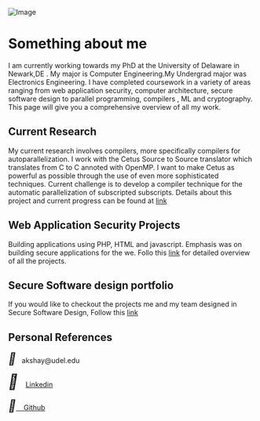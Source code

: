  
 ![Image](https://user-images.githubusercontent.com/31522126/73979783-d8886f80-48fc-11ea-870c-7d60bae6ef26.png)
# Something about me

I am currently working towards my PhD at the University of Delaware in Newark,DE . My major is Computer Engineering.My Undergrad major was Electronics Engineering. I have completed coursework in a variety of areas ranging from web application security, computer architecture, secure software design to parallel programming, compilers , ML and cryptography. This page will give you a comprehensive overview of all my work.


## Current Research

My current research involves compilers, more specifically compilers for autoparallelization. I work with the Cetus Source to Source translator which translates from C to C annoted with OpenMP. I want to make Cetus as powerful as possible through the use of even more sophisticated techniques. Current challenge is to develop a compiler technique for the automatic parallelization of subscripted subscripts. Details about this project and current progress can be found at [link](http://subscripted-subscript.akshayud.me/)

## Web Application Security Projects
Building applications using PHP, HTML and javascript. Emphasis was on building secure applications for the we. Follo this [link](http://webappsecurity.akshayud.me/) for detailed overview of all the projects.


## Secure Software design portfolio

If you would like to checkout the projects me and my team designed in Secure Software Design, Follow this [link](http://secure-software.akshayud.me/)

## Personal References

<head>
<link rel="stylesheet" href="https://cdnjs.cloudflare.com/ajax/libs/font-awesome/4.7.0/css/font-awesome.min.css"> 
</head>
<body>
<p>
<i style="font-size:24px" class="fa">&#xf0e0;</i> &nbsp;  akshay@udel.edu </p>
</body>


<head>
<meta name="viewport" content="width=device-width, initial-scale=1">
<link rel="stylesheet" href="https://cdnjs.cloudflare.com/ajax/libs/font-awesome/4.7.0/css/font-awesome.min.css">
</head>
<body>
<i style="font-size:30px" class="fa">&#xf08c;</i>&nbsp; &nbsp;
<a class="LI-simple-link" href='https://in.linkedin.com/in/akshay-bhosale-a0b5b1103?trk=profile-badge'>Linkedin</a><br /><br />
<i style="font-size:24px" class="fa">&#xf09b;</i><a href= 'https://github.com/akshay9594'>&nbsp;&nbsp;&nbsp;&nbsp;Github</a>
</body>
